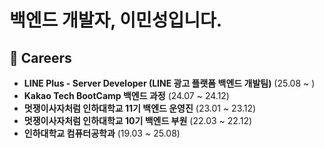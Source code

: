 # 백엔드 개발자, 이민성입니다.

## 🚀 Careers

- **LINE Plus - Server Developer (LINE 광고 플랫폼 백엔드 개발팀)** (25.08 ~ ) 
- **Kakao Tech BootCamp 백엔드 과정** (24.07 ~ 24.12)
- **멋쟁이사자처럼 인하대학교 11기 백엔드 운영진** (23.01 ~ 23.12)
- **멋쟁이사자처럼 인하대학교 10기 백엔드 부원** (22.03 ~ 22.12)
- **인하대학교 컴퓨터공학과** (19.03 ~ 25.08)

